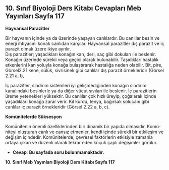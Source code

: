 ## 10. Sınıf Biyoloji Ders Kitabı Cevapları Meb Yayınları Sayfa 117

**Hayvansal Parazitler**

Bir hayvanın içinde ya da üzerinde yaşayan canlılardır. Bu canlılar besin ve enerji ihtiyacını konak canlıdan karşılar. Hayvansal parazitler dış parazit ve iç parazit olmak üzere ikiye ayrılır.  
 Dış parazitler; yaşadıkları konağın kan, deri, saç gibi dokuları ile beslenir.  
 Konağın üzerinde sürekii veya geçici olarak bulunabilir. Taşıdıkları hastalık etkenlerini kan yoluyla konağa bulaştırarak hastalığa neden olabilir. Bit, pire, Görsel2.21 kene, sülük, sivrisinek gibi canlılar dış parazit örnekleridir (Görsel 2.21 a, b,

İç parazitler, sindirim sistemleri iyi gelişmediğinden konağın sindirim kanalındaki besinlerle ya da diğer vücut sıvıları ile beslenir. İç parazitlerin üreme yetenekleri yüksektir. Bu canlılar çok hızlı üreyip, çoğalarak içinde yaşadıkları konağa zarar verir. Kıl kurdu, tenya, bağırsak solucanı gibi canlılar iç parazit örnekleridir (Görsel 2.22 a, b, c).

**Komünitelerde Süksesyon**

Komünitenin önemli özelliklerinden biri dinamik bir yapıda olmasıdır. Komü- niteyi oluşturan canlı ve cansız etmenler, kendi içinde sürekli bir etkileşim ve değişim içindedir. Komünitelerde, çevresel faktörlerin etkisiyle zamanla ortaya çıkan ve düzenli olarak tekrar eden küçük çaplı değişimler görülür.

* **Cevap**: **Bu sayfada soru bulunmamaktadır.**

**10. Sınıf Meb Yayınları Biyoloji Ders Kitabı Sayfa 117**